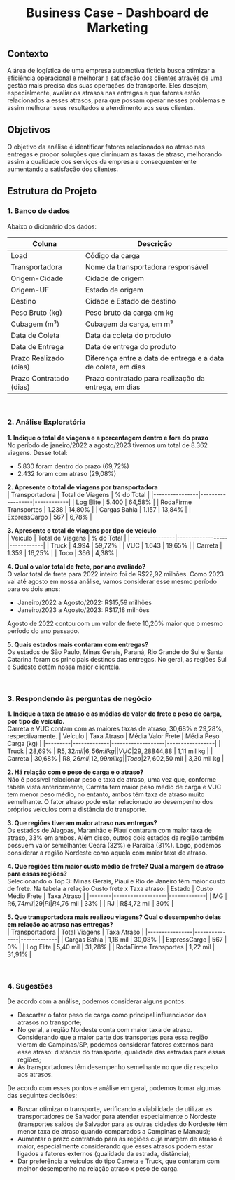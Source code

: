 <h1 align="center">Business Case - Dashboard de Marketing</h1>

## Contexto
A área de logística de uma empresa automotiva fictícia busca otimizar a eficiência operacional e melhorar a satisfação dos clientes através de uma gestão mais precisa das suas operações de transporte. Eles desejam, especialmente, avaliar os atrasos nas entregas e que fatores estão relacionados a esses atrasos, para que possam operar nesses problemas e assim melhorar seus resultados e atendimento aos seus clientes.

## Objetivos
O objetivo da análise é identificar fatores relacionados ao atraso nas entregas e propor soluções que diminuam as taxas de atraso, melhorando assim a qualidade dos serviços da empresa e consequentemente aumentando a satisfação dos clientes.

## Estrutura do Projeto
### 1. Banco de dados
Abaixo o dicionário dos dados:

| Coluna | Descrição |
|--------|-----------|
| Load                    | Código da carga |
| Transportadora          | Nome da transportadora responsável |
| Origem-Cidade           | Cidade de origem |
| Origem-UF               | Estado de origem |
| Destino                 | Cidade e Estado de destino |
| Peso Bruto (kg)         | Peso bruto da carga em kg |
| Cubagem (m³)            | Cubagem da carga, em m³ |
| Data de Coleta          | Data da coleta do produto |
| Data de Entrega         | Data de entrega do produto |
| Prazo Realizado (dias)  | Diferença entre a data de entrega e a data de coleta, em dias |
| Prazo Contratado (dias) | Prazo contratado para realização da entrega, em dias |

<br>

### 2. Análise Exploratória

**1. Indique o total de viagens e a porcentagem dentro e fora do prazo**  
No período de janeiro/2022 a agosto/2023 tivemos um total de 8.362 viagens. Desse total:

* 5.830 foram dentro do prazo (69,72%)
* 2.432 foram com atraso (29,08%)

**2. Apresente o total de viagens por transportadora**  
| Transportadora | Total de Viagens | % do Total |
|----------------|------------------|------------|
| Log Elite             | 5.400 | 64,58% |
| RodaFirme Transportes | 1.238 | 14,80% |
| Cargas Bahia          | 1.157 | 13,84% |
| ExpressCargo          | 567   |  6,78% |

**3. Apresente o total de viagens por tipo de veículo**  
| Veículo | Total de Viagens | % do Total |
|----------------|------------------|------------|
| Truck   | 4.994 | 59,72% |
| VUC     | 1.643 | 19,65% |
| Carreta | 1.359 | 16,25% |
| Toco    |   366 |  4,38% |

**4. Qual o valor total de frete, por ano avaliado?**  
O valor total de frete para 2022 inteiro foi de R$22,92 milhões. Como 2023 vai até agosto em nossa análise, vamos considerar esse mesmo período para os dois anos:
* Janeiro/2022 a Agosto/2022: R$15,59 milhões
* Janeiro/2023 a Agosto/2023: R$17,18 milhões

Agosto de 2022 contou com um valor de frete 10,20% maior que o mesmo período do ano passado.

**5. Quais estados mais contaram com entregas?**  
Os estados de São Paulo, Minas Gerais, Paraná, Rio Grande do Sul e Santa Catarina foram os principais destinos das entregas. No geral, as regiões Sul e Sudeste detém nossa maior clientela.

<br>

### 3. Respondendo às perguntas de negócio

**1. Indique a taxa de atraso e as médias de valor de frete e peso de carga, por tipo de veículo.**  
Carreta e VUC contam com as maiores taxas de atraso, 30,68% e 29,28%, respectivamente.
| Veículo | Taxa Atraso | Média Valor Frete | Média Peso Carga (kg) |
|---------|-------------|-------------------|-----------------|
| Truck   | 28,69% | R$5,32 mil | 6,56 mil  kg |
| VUC     | 29,28% | R$844,88   | 1,11 mil  kg |
| Carreta | 30,68% | R$8,26 mil | 12,99 mil kg |
| Toco    | 27,60% | R$2,50 mil | 3,30 mil  kg |

**2. Há relação com o peso de carga e o atraso?**  
Não é possível relacionar peso e taxa de atraso, uma vez que, conforme tabela vista anteriormente, Carreta tem maior peso médio de carga e VUC tem menor peso médio, no entanto, ambos têm taxa de atraso muito semelhante. O fator atraso pode estar relacionado ao desempenho dos próprios veículos com a distância do transporte.

**3. Que regiões tiveram maior atraso nas entregas?**  
Os estados de Alagoas, Maranhão e Piauí contaram com maior taxa de atraso, 33% em ambos. Além disso, outros dois estados da região também possuem valor semelhante: Ceará (32%) e Paraíba (31%). Logo, podemos considerar a região Nordeste como aquela com maior taxa de atraso.

**4. Que regiões têm maior custo médio de frete? Qual a margem de atraso para essas regiões?**  
Selecionando o Top 3: Minas Gerais, Piauí e Rio de Janeiro têm maior custo de frete. Na tabela a relação Custo frete x Taxa atraso:
| Estado | Custo Médio Frete | Taxa Atraso |
|--------|-------------------|-------------|
| MG  | R$6,74 mil | 29% |
| PI  | R$4,76 mil | 33% |
| RJ  | R$4,72 mil | 30% |

**5. Que transportadora mais realizou viagens? Qual o desempenho delas em relação ao atraso nas entregas?**  
| Transportadora | Total Viagens | Taxa Atraso |
|----------------|---------------|-------------|
| Cargas Bahia          | 1,16 mil | 30,08% |
| ExpressCargo          | 567      |     0% |
| Log Elite             | 5,40 mil | 31,28% |
| RodaFirme Transportes | 1,22 mil | 31,91% |

<br>

### 4. Sugestões
De acordo com a análise, podemos considerar alguns pontos:
* Descartar o fator peso de carga como principal influenciador dos atrasos no transporte;
* No geral, a região Nordeste conta com maior taxa de atraso. Considerando que a maior parte dos transportes para essa região vieram de Campinas/SP, podemos considerar fatores externos para esse atraso: distância do transporte, qualidade das estradas para essas regiões;
* As transportadores têm desempenho semelhante no que diz respeito aos atrasos.

De acordo com esses pontos e análise em geral, podemos tomar algumas das seguintes decisões:
* Buscar otimizar o transporte, verificando a viabilidade de utilizar as transportadores de Salvador para atender especialmente o Nordeste (transportes saídos de Salvador para as outras cidades do Nordeste têm menor taxa de atraso quando comparados a Campinas e Manaus);
* Aumentar o prazo contratado para as regiões cuja margem de atraso é maior, especialmente considerando que esses atrasos podem estar ligados a fatores externos (qualidade da estrada, distância);
* Dar preferência a veículos do tipo Carreta e Truck, que contaram com melhor desempenho na relação atraso x peso de carga.
